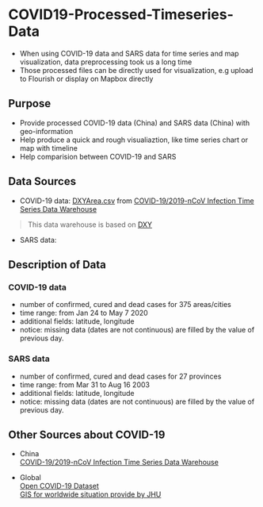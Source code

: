 # COVID19-Processed-Timeseries-Data
* When using COVID-19 data and SARS data for time series and map visualization, data preprocessing took us a long time
* Those processed files can be directly used for visualization, e.g upload to Flourish or display on Mapbox directly

## Purpose
* Provide processed COVID-19 data (China) and SARS data (China) with geo-information
* Help produce a quick and rough visualiaztion, like time series chart or map with timeline
* Help comparision between COVID-19 and SARS

## Data Sources
* COVID-19 data: [DXYArea.csv](https://github.com/BlankerL/DXY-COVID-19-Data/blob/master/csv/DXYArea.csv) from [COVID-19/2019-nCoV Infection Time Series Data Warehouse](https://github.com/BlankerL/DXY-COVID-19-Data)
> This data warehouse is based on [DXY](https://ncov.dxy.cn/ncovh5/view/pneumonia)
* SARS data: 

## Description of Data
### COVID-19 data
* number of confirmed, cured and dead cases for 375 areas/cities
* time range: from Jan 24 to May 7 2020
* additional fields: latitude, longitude
* notice: missing data (dates are not continuous) are filled by the value of previous day.

### SARS data
* number of confirmed, cured and dead cases for 27 provinces
* time range: from Mar 31 to Aug 16 2003
* additional fields: latitude, longitude
* notice: missing data (dates are not continuous) are filled by the value of previous day.

## Other Sources about COVID-19
* China <br/>
[COVID-19/2019-nCoV Infection Time Series Data Warehouse](https://github.com/BlankerL/DXY-COVID-19-Data) <br/>

* Global <br/>
[Open COVID-19 Dataset](https://github.com/open-covid-19/data) <br/>
[GIS for worldwide situation provide by JHU](https://gisanddata.maps.arcgis.com/apps/opsdashboard/index.html#/bda7594740fd40299423467b48e9ecf6)


